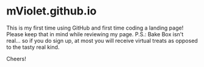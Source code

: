 # mViolet.github.io

This is my first time using GitHub and first time coding a landing page!  Please keep that in mind while reviewing my page.
P.S.: Bake Box isn't real... so if you do sign up, at most you will receive virtual treats as opposed to the tasty real kind.

Cheers!

